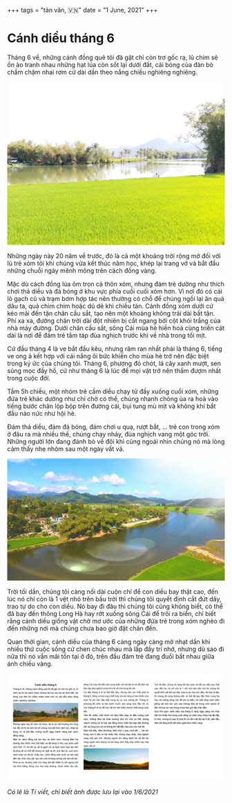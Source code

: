 +++
tags = "tản văn, 🇻🇳"
date = "1 June, 2021"
+++

# Cánh diều tháng 6

Tháng 6 về, những cánh đồng quê tôi đã gặt chỉ còn trơ gốc rạ, lũ chim sẻ ồn ào tranh nhau những hạt lúa còn sốt lại dưới đất, cái bóng của đàn bò chầm chậm nhai rơm cứ dài dần theo nắng chiều nghiêng nghiêng.

![Từ bên "soi" nhìn về bến Bà Sáu](./tu-ben-soi-nhin-ve-ben-ba-6.jpg)

Những ngày này 20 năm về trước, đó là cả một khoảng trời rộng mở đối với lũ trẻ xóm tôi khi chúng vừa kết thúc năm học, khép lại trang vở và bắt đầu những chuỗi ngày mênh mông trên cách đồng vàng.

Mặc dù cách đồng lúa ôm trọn cả thôn xóm, nhưng đám trẻ dường như thích chơi thả diều và đá bóng ở khu vực phía cuối cuối xóm hơn. Vì nơi đó có cái lò gạch cũ và trạm bơm hợp tác nên thường có chỗ để chúng ngồi lại ăn quả dâu ta, quả chim chim hoặc dú dẻ khi chiều tàn. Cánh đồng xóm dưới cứ kéo mãi đến tận chân cầu sắt, tạo nên một khoảng không trải dài bất tận. Phí xa xa, đường chân trời dài đột nhiên bị cắt ngang bởi cột khói trắng của nhà máy đường. Dưới chân cầu sắt, sông Cái mùa hè hiền hoà cùng triền cát dài là nơi để đám trẻ tắm táp đùa nghịch trước khi về nhà trong tối mịt.

Cứ đầu tháng 4 là ve bắt đầu kêu, nhưng râm ran nhất phải là tháng 6, tiếng ve ong ả kết hợp với cái nắng ôi bức khiến cho mùa hè trở nên đặc biệt trong ký ức của chúng tôi. Tháng 6, phượng đỏ chót, lá cây xanh mượt, sen súng mọc đầy hồ, cứ như tháng 6 là lúc để mọi vật trở nên thắm đượm nhất trong cuộc đời.

Tầm 5h chiều, một nhóm trẻ cầm diều chạy từ đầy xuống cuối xóm, những đứa trẻ khác dường như chỉ chờ có thế, chúng nhanh chóng ùa ra hoà vào tiếng bước chân lộp bộp trên đường cái, bụi tung mù mịt và không khí bắt đầu náo nức như hội hè.

Đám thả diều, đám đá bóng, đám chơi u quạ, rượt bắt, ... trẻ con trong xóm ở đâu ra mà nhiều thế, chúng chạy nhảy, đùa nghịch vang một góc trời. Những người lớn đang đánh bò về đôi khi cũng ngoái nhìn chúng nó mà lòng cảm thấy nhẹ nhõm sau một ngày vất vả.

![Xóm Bầu](./xom-bau.jpg)

Trời tối dần, chúng tôi càng nối dài cuộn chỉ để con diều bay thật cao, đến lúc nó chỉ còn là 1 vệt nhỏ trên bầu trời thì chúng tôi quyết định cắt đứt dây, trao tự do cho con diều. Nó bay đi đâu thì chúng tôi cũng không biết, có thể đã bay đến thông Long Hà hay rớt xuống sông Cái để trôi ra biển, chỉ biết rằng cánh diều giống vật chở mơ ước của những đứa trẻ trong xóm nghèo đi đến những nơi mà chúng chưa bao giờ đặt chân đến.

Quan thời gian, cánh diều của tháng 6 càng ngày càng mờ nhạt dần khi nhiều thứ cuộc sống cứ chen chúc nhau mà lấp đầy trí nhớ, nhưng dù sao đi nữa thì nó vẫn mãi tồn tại ở đó, trên đầu đám trẻ đang đuổi bắt nhau giữa ánh chiều vàng.

![Ảnh chụp màn hình Cánh diều tháng 6](./canh-dieu-thang-6.jpg)

_Có lẽ là Tí viết, chỉ biết ảnh được lưu lại vào 1/6/2021_
